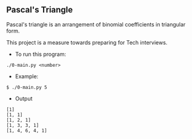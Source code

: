 ## Pascal's Triangle

 Pascal's triangle is an arrangement of binomial coefficients in triangular form.
 
 This project is a measure towards preparing for Tech interviews.

 - To run this program:

 ```shell
./0-main.py <number>
 ```

 - Example:

 ```shell
$ ./0-main.py 5
 ```

* Output

```shell
[1]
[1, 1]
[1, 2, 1]
[1, 3, 3, 1]
[1, 4, 6, 4, 1]
```
